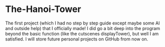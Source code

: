 # The-Hanoi-Tower
The first project (which I had no step by step guide except maybe some AI and outside help) that I officially made! I did go a bit deep into the program beyond the basic function (like the cutscenes displayTower), but well I am satisfied. I will store future personal projects on GitHub from now on.
